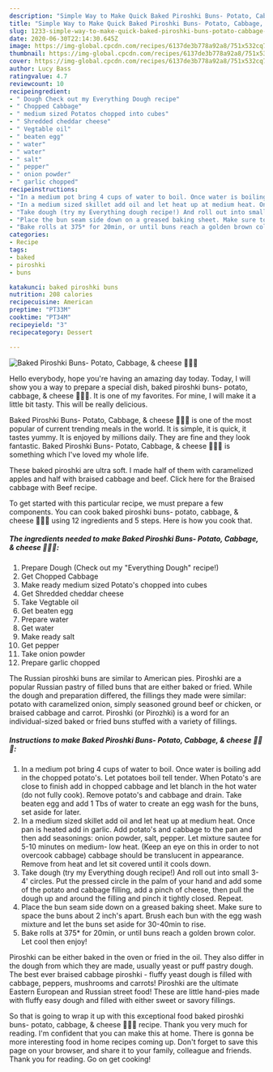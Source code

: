 ```yaml
---
description: "Simple Way to Make Quick Baked Piroshki Buns- Potato, Cabbage, &amp;amp; cheese 🥔🥬🧀"
title: "Simple Way to Make Quick Baked Piroshki Buns- Potato, Cabbage, &amp;amp; cheese 🥔🥬🧀"
slug: 1233-simple-way-to-make-quick-baked-piroshki-buns-potato-cabbage-and-amp-cheese
date: 2020-06-30T22:14:30.645Z
image: https://img-global.cpcdn.com/recipes/6137de3b778a92a8/751x532cq70/baked-piroshki-buns-potato-cabbage-cheese-🥔🥬🧀-recipe-main-photo.jpg
thumbnail: https://img-global.cpcdn.com/recipes/6137de3b778a92a8/751x532cq70/baked-piroshki-buns-potato-cabbage-cheese-🥔🥬🧀-recipe-main-photo.jpg
cover: https://img-global.cpcdn.com/recipes/6137de3b778a92a8/751x532cq70/baked-piroshki-buns-potato-cabbage-cheese-🥔🥬🧀-recipe-main-photo.jpg
author: Lucy Bass
ratingvalue: 4.7
reviewcount: 10
recipeingredient:
- " Dough Check out my Everything Dough recipe"
- " Chopped Cabbage"
- " medium sized Potatos chopped into cubes"
- " Shredded cheddar cheese"
- " Vegtable oil"
- " beaten egg"
- " water"
- " water"
- " salt"
- " pepper"
- " onion powder"
- " garlic chopped"
recipeinstructions:
- "In a medium pot bring 4 cups of water to boil. Once water is boiling add in the chopped potato&#39;s. Let potatoes boil tell tender. When Potato&#39;s are close to finish add in chopped cabbage and let blanch in the hot water (do not fully cook). Remove potato&#39;s and cabbage and drain. Take beaten egg and add 1 Tbs of water to create an egg wash for the buns, set aside for later."
- "In a medium sized skillet add oil and let heat up at medium heat. Once pan is heated add in garlic. Add potato&#39;s and cabbage to the pan and then add seasonings: onion powder, salt, pepper. Let mixture sautee for 5-10 minutes on medium- low heat. (Keep an eye on this in order to not overcook cabbage) cabbage should be translucent in appearance. Remove from heat and let sit covered until it cools down."
- "Take dough (try my Everything dough recipe!) And roll out into small 3-4&#39; circles. Put the pressed circle in the palm of your hand and add some of the potato and cabbage filling, add a pinch of cheese, then pull the dough up and around the filling and pinch it tightly closed. Repeat."
- "Place the bun seam side down on a greased baking sheet. Make sure to space the buns about 2 inch&#39;s apart. Brush each bun with the egg wash mixture and let the buns set aside for 30-40min to rise."
- "Bake rolls at 375* for 20min, or until buns reach a golden brown color. Let cool then enjoy!"
categories:
- Recipe
tags:
- baked
- piroshki
- buns

katakunci: baked piroshki buns 
nutrition: 208 calories
recipecuisine: American
preptime: "PT33M"
cooktime: "PT34M"
recipeyield: "3"
recipecategory: Dessert

---
```



![Baked Piroshki Buns- Potato, Cabbage, &amp; cheese 🥔🥬🧀](https://img-global.cpcdn.com/recipes/6137de3b778a92a8/751x532cq70/baked-piroshki-buns-potato-cabbage-cheese-🥔🥬🧀-recipe-main-photo.jpg)

Hello everybody, hope you're having an amazing day today. Today, I will show you a way to prepare a special dish, baked piroshki buns- potato, cabbage, &amp; cheese 🥔🥬🧀. It is one of my favorites. For mine, I will make it a little bit tasty. This will be really delicious.

Baked Piroshki Buns- Potato, Cabbage, &amp; cheese 🥔🥬🧀 is one of the most popular of current trending meals in the world. It is simple, it is quick, it tastes yummy. It is enjoyed by millions daily. They are fine and they look fantastic. Baked Piroshki Buns- Potato, Cabbage, &amp; cheese 🥔🥬🧀 is something which I've loved my whole life.

These baked piroshki are ultra soft. I made half of them with caramelized apples and half with braised cabbage and beef. Click here for the Braised cabbage with Beef recipe.


To get started with this particular recipe, we must prepare a few components. You can cook baked piroshki buns- potato, cabbage, &amp; cheese 🥔🥬🧀 using 12 ingredients and 5 steps. Here is how you cook that.

<!--inarticleads1-->

##### The ingredients needed to make Baked Piroshki Buns- Potato, Cabbage, &amp; cheese 🥔🥬🧀:

1. Prepare  Dough (Check out my &#34;Everything Dough&#34; recipe!)
1. Get  Chopped Cabbage
1. Make ready  medium sized Potato&#39;s chopped into cubes
1. Get  Shredded cheddar cheese
1. Take  Vegtable oil
1. Get  beaten egg
1. Prepare  water
1. Get  water
1. Make ready  salt
1. Get  pepper
1. Take  onion powder
1. Prepare  garlic chopped


The Russian piroshki buns are similar to American pies. Piroshki are a popular Russian pastry of filled buns that are either baked or fried. While the dough and preparation differed, the fillings they made were similar: potato with caramelized onion, simply seasoned ground beef or chicken, or braised cabbage and carrot. Piroshki (or Pirozhki) is a word for an individual-sized baked or fried buns stuffed with a variety of fillings. 

<!--inarticleads2-->

##### Instructions to make Baked Piroshki Buns- Potato, Cabbage, &amp; cheese 🥔🥬🧀:

1. In a medium pot bring 4 cups of water to boil. Once water is boiling add in the chopped potato&#39;s. Let potatoes boil tell tender. When Potato&#39;s are close to finish add in chopped cabbage and let blanch in the hot water (do not fully cook). Remove potato&#39;s and cabbage and drain. Take beaten egg and add 1 Tbs of water to create an egg wash for the buns, set aside for later.
1. In a medium sized skillet add oil and let heat up at medium heat. Once pan is heated add in garlic. Add potato&#39;s and cabbage to the pan and then add seasonings: onion powder, salt, pepper. Let mixture sautee for 5-10 minutes on medium- low heat. (Keep an eye on this in order to not overcook cabbage) cabbage should be translucent in appearance. Remove from heat and let sit covered until it cools down.
1. Take dough (try my Everything dough recipe!) And roll out into small 3-4&#39; circles. Put the pressed circle in the palm of your hand and add some of the potato and cabbage filling, add a pinch of cheese, then pull the dough up and around the filling and pinch it tightly closed. Repeat.
1. Place the bun seam side down on a greased baking sheet. Make sure to space the buns about 2 inch&#39;s apart. Brush each bun with the egg wash mixture and let the buns set aside for 30-40min to rise.
1. Bake rolls at 375* for 20min, or until buns reach a golden brown color. Let cool then enjoy!


Piroshki can be either baked in the oven or fried in the oil. They also differ in the dough from which they are made, usually yeast or puff pastry dough. The best ever braised cabbage piroshki - fluffy yeast dough is filled with cabbage, peppers, mushrooms and carrots! Piroshki are the ultimate Eastern European and Russian street food! These are little hand-pies made with fluffy easy dough and filled with either sweet or savory fillings. 

So that is going to wrap it up with this exceptional food baked piroshki buns- potato, cabbage, &amp; cheese 🥔🥬🧀 recipe. Thank you very much for reading. I'm confident that you can make this at home. There is gonna be more interesting food in home recipes coming up. Don't forget to save this page on your browser, and share it to your family, colleague and friends. Thank you for reading. Go on get cooking!
